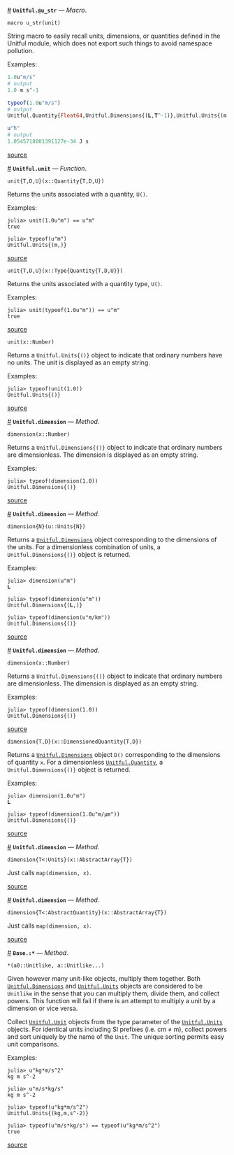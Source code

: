

<a id='Unitful.@u_str' href='#Unitful.@u_str'>#</a>
**`Unitful.@u_str`** &mdash; *Macro*.



```
macro u_str(unit)
```

String macro to easily recall units, dimensions, or quantities defined in the Unitful module, which does not export such things to avoid namespace pollution.

Examples:

```julia
1.0u"m/s"
# output
1.0 m s^-1
```

```julia
typeof(1.0u"m/s")
# output
Unitful.Quantity{Float64,Unitful.Dimensions{(𝐋,𝐓^-1)},Unitful.Units{(m,s^-1)}}
```

```julia
u"ħ"
# output
1.0545718001391127e-34 J s
```


<a target='_blank' href='https://github.com/ajkeller34/Unitful.jl/tree/34085a079f619d84ee1ab2250377a406c9942fd6/src/User.jl#L182-L207' class='documenter-source'>source</a><br>

<a id='Unitful.unit' href='#Unitful.unit'>#</a>
**`Unitful.unit`** &mdash; *Function*.



```
unit{T,D,U}(x::Quantity{T,D,U})
```

Returns the units associated with a quantity, `U()`.

Examples:

```jlcon
julia> unit(1.0u"m") == u"m"
true

julia> typeof(u"m")
Unitful.Units{(m,)}
```


<a target='_blank' href='https://github.com/ajkeller34/Unitful.jl/tree/34085a079f619d84ee1ab2250377a406c9942fd6/src/Unitful.jl#L28-L44' class='documenter-source'>source</a><br>


```
unit{T,D,U}(x::Type{Quantity{T,D,U}})
```

Returns the units associated with a quantity type, `U()`.

Examples:

```jlcon
julia> unit(typeof(1.0u"m")) == u"m"
true
```


<a target='_blank' href='https://github.com/ajkeller34/Unitful.jl/tree/34085a079f619d84ee1ab2250377a406c9942fd6/src/Unitful.jl#L47-L60' class='documenter-source'>source</a><br>


```
unit(x::Number)
```

Returns a `Unitful.Units{()}` object to indicate that ordinary numbers have no units. The unit is displayed as an empty string.

Examples:

```jlcon
julia> typeof(unit(1.0))
Unitful.Units{()}
```


<a target='_blank' href='https://github.com/ajkeller34/Unitful.jl/tree/34085a079f619d84ee1ab2250377a406c9942fd6/src/Unitful.jl#L64-L78' class='documenter-source'>source</a><br>

<a id='Unitful.dimension-Tuple{Number}' href='#Unitful.dimension-Tuple{Number}'>#</a>
**`Unitful.dimension`** &mdash; *Method*.



```
dimension(x::Number)
```

Returns a `Unitful.Dimensions{()}` object to indicate that ordinary numbers are dimensionless. The dimension is displayed as an empty string.

Examples:

```jlcon
julia> typeof(dimension(1.0))
Unitful.Dimensions{()}
```


<a target='_blank' href='https://github.com/ajkeller34/Unitful.jl/tree/34085a079f619d84ee1ab2250377a406c9942fd6/src/Unitful.jl#L81-L95' class='documenter-source'>source</a><br>

<a id='Unitful.dimension-Tuple{Unitful.Units{N}}' href='#Unitful.dimension-Tuple{Unitful.Units{N}}'>#</a>
**`Unitful.dimension`** &mdash; *Method*.



```
dimension{N}(u::Units{N})
```

Returns a [`Unitful.Dimensions`](types.md#Unitful.Dimensions) object corresponding to the dimensions of the units. For a dimensionless combination of units, a `Unitful.Dimensions{()}` object is returned.

Examples:

```jlcon
julia> dimension(u"m")
𝐋

julia> typeof(dimension(u"m"))
Unitful.Dimensions{(𝐋,)}

julia> typeof(dimension(u"m/km"))
Unitful.Dimensions{()}
```


<a target='_blank' href='https://github.com/ajkeller34/Unitful.jl/tree/34085a079f619d84ee1ab2250377a406c9942fd6/src/Unitful.jl#L98-L119' class='documenter-source'>source</a><br>

<a id='Unitful.dimension-Tuple{Unitful.Quantity{T,D,U}}' href='#Unitful.dimension-Tuple{Unitful.Quantity{T,D,U}}'>#</a>
**`Unitful.dimension`** &mdash; *Method*.



```
dimension(x::Number)
```

Returns a `Unitful.Dimensions{()}` object to indicate that ordinary numbers are dimensionless. The dimension is displayed as an empty string.

Examples:

```jlcon
julia> typeof(dimension(1.0))
Unitful.Dimensions{()}
```


<a target='_blank' href='https://github.com/ajkeller34/Unitful.jl/tree/34085a079f619d84ee1ab2250377a406c9942fd6/src/Unitful.jl#L81-L95' class='documenter-source'>source</a><br>


```
dimension{T,D}(x::DimensionedQuantity{T,D})
```

Returns a [`Unitful.Dimensions`](types.md#Unitful.Dimensions) object `D()` corresponding to the dimensions of quantity `x`. For a dimensionless [`Unitful.Quantity`](types.md#Unitful.Quantity), a `Unitful.Dimensions{()}` object is returned.

Examples:

```jlcon
julia> dimension(1.0u"m")
𝐋

julia> typeof(dimension(1.0u"m/μm"))
Unitful.Dimensions{()}
```


<a target='_blank' href='https://github.com/ajkeller34/Unitful.jl/tree/34085a079f619d84ee1ab2250377a406c9942fd6/src/Unitful.jl#L123-L141' class='documenter-source'>source</a><br>

<a id='Unitful.dimension-Tuple{AbstractArray{T<:Unitful.Units,N}}' href='#Unitful.dimension-Tuple{AbstractArray{T<:Unitful.Units,N}}'>#</a>
**`Unitful.dimension`** &mdash; *Method*.



```
dimension{T<:Units}(x::AbstractArray{T})
```

Just calls `map(dimension, x)`.


<a target='_blank' href='https://github.com/ajkeller34/Unitful.jl/tree/34085a079f619d84ee1ab2250377a406c9942fd6/src/Unitful.jl#L155-L161' class='documenter-source'>source</a><br>

<a id='Unitful.dimension-Tuple{AbstractArray{T<:Unitful.AbstractQuantity,N}}' href='#Unitful.dimension-Tuple{AbstractArray{T<:Unitful.AbstractQuantity,N}}'>#</a>
**`Unitful.dimension`** &mdash; *Method*.



```
dimension{T<:AbstractQuantity}(x::AbstractArray{T})
```

Just calls `map(dimension, x)`.


<a target='_blank' href='https://github.com/ajkeller34/Unitful.jl/tree/34085a079f619d84ee1ab2250377a406c9942fd6/src/Unitful.jl#L146-L152' class='documenter-source'>source</a><br>

<a id='Base.:*-Tuple{Unitful.Unitlike,Vararg{Unitful.Unitlike,N}}' href='#Base.:*-Tuple{Unitful.Unitlike,Vararg{Unitful.Unitlike,N}}'>#</a>
**`Base.:*`** &mdash; *Method*.



```
*(a0::Unitlike, a::Unitlike...)
```

Given however many unit-like objects, multiply them together. Both [`Unitful.Dimensions`](types.md#Unitful.Dimensions) and [`Unitful.Units`](types.md#Unitful.Units) objects are considered to be `Unitlike` in the sense that you can multiply them, divide them, and collect powers. This function will fail if there is an attempt to multiply a unit by a dimension or vice versa.

Collect [`Unitful.Unit`](types.md#Unitful.Unit) objects from the type parameter of the [`Unitful.Units`](types.md#Unitful.Units) objects. For identical units including SI prefixes (i.e. cm ≠ m), collect powers and sort uniquely by the name of the `Unit`. The unique sorting permits easy unit comparisons.

Examples:

```jlcon
julia> u"kg*m/s^2"
kg m s^-2

julia> u"m/s*kg/s"
kg m s^-2

julia> typeof(u"kg*m/s^2")
Unitful.Units{(kg,m,s^-2)}

julia> typeof(u"m/s*kg/s") == typeof(u"kg*m/s^2")
true
```


<a target='_blank' href='https://github.com/ajkeller34/Unitful.jl/tree/34085a079f619d84ee1ab2250377a406c9942fd6/src/Unitful.jl#L236-L267' class='documenter-source'>source</a><br>


